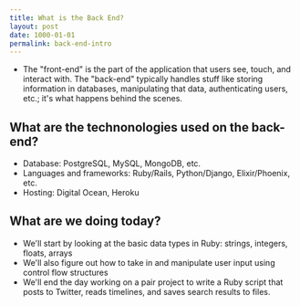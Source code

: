 ```yaml
---
title: What is the Back End? 
layout: post
date: 1000-01-01
permalink: back-end-intro
---
```


- The "front-end" is the part of the application that users see, touch, and interact with. The "back-end" typically handles stuff like storing information in databases, manipulating that data, authenticating users, etc.; it's what happens behind the scenes.

## What are the technonologies used on the back-end?

* Database: PostgreSQL, MySQL, MongoDB, etc.
* Languages and frameworks: Ruby/Rails, Python/Django, Elixir/Phoenix, etc.
* Hosting: Digital Ocean, Heroku

## What are we doing today?

- We'll start by looking at the basic data types in Ruby: strings, integers, floats, arrays
- We'll also figure out how to take in and manipulate user input using control flow structures
- We'll end the day working on a pair project to write a Ruby script that posts to Twitter, reads timelines, and saves search results to files. 